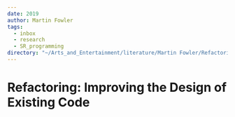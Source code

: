 ```yaml
---
date: 2019
author: Martin Fowler
tags:
  - inbox
  - research
  - SR_programming
directory: "~/Arts_and_Entertainment/literature/Martin Fowler/Refactoring_ Improving the Design of Existing Code (1993)/"
---
```


# Refactoring: Improving the Design of Existing Code


